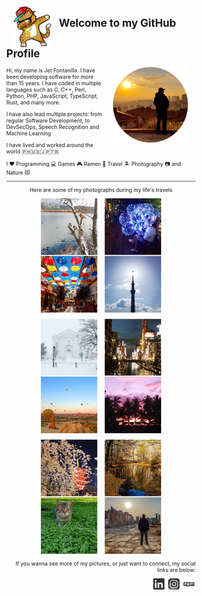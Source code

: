 <div>  
  <h1><img width="100" alt="Welcome Dab" src="https://raw.githubusercontent.com/jetfontanilla/jetfontanilla/master/images/dabbing-cat-2.png" align="middle" hspace="20" />Welcome to my GitHub Profile</h1>
</div>


<div>
  <img alt="My Profile Pic" src="https://raw.githubusercontent.com/jetfontanilla/jetfontanilla/master/images/me.png" align="right" hspace="20" />
  <p>Hi, my name is Jet Fontanilla. I have been developing software for more than 15 years. I have coded in multiple languages such as C, C++, Perl, Python, PHP, JavaScript, TypeScript, Rust, and many more.</p>
  <p>I have also lead multiple projects: from regular Software Development, to DevSecOps, Speech Recognition and Machine Learning</p>
  <p>I have lived and worked around the world 🇵🇭🇺🇸🇯🇵🇹🇷</p>
  <p>I ❤️ Programming 💻 Games 🎮 Ramen 🍜 Travel 🏝️ Photography 📷 and Nature 😻</p>
</div>

---

<p align="center">Here are some of my photographs during my life's travels</p>
<p align="center"><img src="https://raw.githubusercontent.com/jetfontanilla/jetfontanilla/master/images/gallery/1.png" hspace="10" /><img src="https://raw.githubusercontent.com/jetfontanilla/jetfontanilla/master/images/gallery/2.png" hspace="10" /><img src="https://raw.githubusercontent.com/jetfontanilla/jetfontanilla/master/images/gallery/3.png" hspace="10" /><img src="https://raw.githubusercontent.com/jetfontanilla/jetfontanilla/master/images/gallery/4.png" hspace="10" /></p>
<p align="center"><img src="https://raw.githubusercontent.com/jetfontanilla/jetfontanilla/master/images/gallery/5.png" hspace="10" /><img src="https://raw.githubusercontent.com/jetfontanilla/jetfontanilla/master/images/gallery/6.png" hspace="10" /><img src="https://raw.githubusercontent.com/jetfontanilla/jetfontanilla/master/images/gallery/7.png" hspace="10" /><img src="https://raw.githubusercontent.com/jetfontanilla/jetfontanilla/master/images/gallery/8.png" hspace="10" /></p>
<p align="center"><img src="https://raw.githubusercontent.com/jetfontanilla/jetfontanilla/master/images/gallery/9.png" hspace="10" /><img src="https://raw.githubusercontent.com/jetfontanilla/jetfontanilla/master/images/gallery/10.png" hspace="10" /><img src="https://raw.githubusercontent.com/jetfontanilla/jetfontanilla/master/images/gallery/11.png" hspace="10" /><img src="https://raw.githubusercontent.com/jetfontanilla/jetfontanilla/master/images/gallery/12.png" hspace="10" /></p>

<p align="right">If you wanna see more of my pictures, or just want to connect, my social links are below:</p>
<p align="right"><a href="https://www.linkedin.com/in/jetfontanilla" target="_blank"><img alt="LinkedIn" src="https://raw.githubusercontent.com/jetfontanilla/jetfontanilla/master/images/linkedin.png" width="30" height="30" hspace="3" /></a>
<a href="https://www.instagram.com/agiwiz/" target="_blank"><img alt="Instagram" src="https://raw.githubusercontent.com/jetfontanilla/jetfontanilla/master/images/instagram.png" width="30" height="30" hspace="3" /></a>
<a href="https://www.npmjs.com/~jetlogs" target="_blank"><img alt="npm" src="https://raw.githubusercontent.com/jetfontanilla/jetfontanilla/master/images/npm.png" width="30" height="30" hspace="3" /></a></p>
